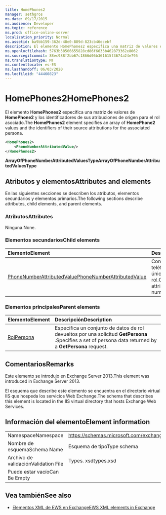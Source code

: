 ```yaml
---
title: HomePhones2
manager: sethgros
ms.date: 09/17/2015
ms.audience: Developer
ms.topic: reference
ms.prod: office-online-server
localization_priority: Normal
ms.assetid: ba9bb159-362d-48e0-889d-823cb46ecebf
description: El elemento HomePhones2 especifica una matriz de valores de HomePhone2 y los identificadores de sus atribuciones de origen para el rol asociado.
ms.openlocfilehash: 5763b38506655828cd86f6633b462873362e8062
ms.sourcegitcommit: 88ec988f2bb67c1866d06b361615f3674a24e795
ms.translationtype: MT
ms.contentlocale: es-ES
ms.lasthandoff: 06/03/2020
ms.locfileid: "44460823"
---
```

# <a name="homephones2"></a><span data-ttu-id="29930-103">HomePhones2</span><span class="sxs-lookup"><span data-stu-id="29930-103">HomePhones2</span></span>

<span data-ttu-id="29930-104">El elemento **HomePhones2** especifica una matriz de valores de **HomePhone2** y los identificadores de sus atribuciones de origen para el rol asociado.</span><span class="sxs-lookup"><span data-stu-id="29930-104">The **HomePhones2** element specifies an array of **HomePhone2** values and the identifiers of their source attributions for the associated persona.</span></span> 
  
```XML
<HomePhones2>
    <PhoneNumberAttributedValue/>
</HomePhones2>
```

 <span data-ttu-id="29930-105">**ArrayOfPhoneNumberAttributedValuesType**</span><span class="sxs-lookup"><span data-stu-id="29930-105">**ArrayOfPhoneNumberAttributedValuesType**</span></span>
## <a name="attributes-and-elements"></a><span data-ttu-id="29930-106">Atributos y elementos</span><span class="sxs-lookup"><span data-stu-id="29930-106">Attributes and elements</span></span>

<span data-ttu-id="29930-107">En las siguientes secciones se describen los atributos, elementos secundarios y elementos primarios.</span><span class="sxs-lookup"><span data-stu-id="29930-107">The following sections describe attributes, child elements, and parent elements.</span></span>
  
### <a name="attributes"></a><span data-ttu-id="29930-108">Atributos</span><span class="sxs-lookup"><span data-stu-id="29930-108">Attributes</span></span>

<span data-ttu-id="29930-109">Ninguna.</span><span class="sxs-lookup"><span data-stu-id="29930-109">None.</span></span>
  
### <a name="child-elements"></a><span data-ttu-id="29930-110">Elementos secundarios</span><span class="sxs-lookup"><span data-stu-id="29930-110">Child elements</span></span>

|<span data-ttu-id="29930-111">**Elemento**</span><span class="sxs-lookup"><span data-stu-id="29930-111">**Element**</span></span>|<span data-ttu-id="29930-112">**Descripción**</span><span class="sxs-lookup"><span data-stu-id="29930-112">**Description**</span></span>|
|:-----|:-----|
|[<span data-ttu-id="29930-113">PhoneNumberAttributedValue</span><span class="sxs-lookup"><span data-stu-id="29930-113">PhoneNumberAttributedValue</span></span>](phonenumberattributedvalue.md) <br/> |<span data-ttu-id="29930-114">Contiene un número de teléfono con atributos único para un rol.</span><span class="sxs-lookup"><span data-stu-id="29930-114">Contains a single attributed phone number for a persona.</span></span>  <br/> |
   
### <a name="parent-elements"></a><span data-ttu-id="29930-115">Elementos principales</span><span class="sxs-lookup"><span data-stu-id="29930-115">Parent elements</span></span>

|<span data-ttu-id="29930-116">**Elemento**</span><span class="sxs-lookup"><span data-stu-id="29930-116">**Element**</span></span>|<span data-ttu-id="29930-117">**Descripción**</span><span class="sxs-lookup"><span data-stu-id="29930-117">**Description**</span></span>|
|:-----|:-----|
|[<span data-ttu-id="29930-118">Rol</span><span class="sxs-lookup"><span data-stu-id="29930-118">Persona</span></span>](persona.md) <br/> |<span data-ttu-id="29930-119">Especifica un conjunto de datos de rol devueltos por una solicitud **GetPersona** .</span><span class="sxs-lookup"><span data-stu-id="29930-119">Specifies a set of persona data returned by a **GetPersona** request.</span></span>  <br/> |
   
## <a name="remarks"></a><span data-ttu-id="29930-120">Comentarios</span><span class="sxs-lookup"><span data-stu-id="29930-120">Remarks</span></span>

<span data-ttu-id="29930-121">Este elemento se introdujo en Exchange Server 2013.</span><span class="sxs-lookup"><span data-stu-id="29930-121">This element was introduced in Exchange Server 2013.</span></span>
  
<span data-ttu-id="29930-122">El esquema que describe este elemento se encuentra en el directorio virtual IIS que hospeda los servicios Web Exchange.</span><span class="sxs-lookup"><span data-stu-id="29930-122">The schema that describes this element is located in the IIS virtual directory that hosts Exchange Web Services.</span></span>
  
## <a name="element-information"></a><span data-ttu-id="29930-123">Información del elemento</span><span class="sxs-lookup"><span data-stu-id="29930-123">Element information</span></span>

|||
|:-----|:-----|
|<span data-ttu-id="29930-124">Namespace</span><span class="sxs-lookup"><span data-stu-id="29930-124">Namespace</span></span>  <br/> |https://schemas.microsoft.com/exchange/services/2006/types  <br/> |
|<span data-ttu-id="29930-125">Nombre de esquema</span><span class="sxs-lookup"><span data-stu-id="29930-125">Schema Name</span></span>  <br/> |<span data-ttu-id="29930-126">Esquema de tipo</span><span class="sxs-lookup"><span data-stu-id="29930-126">Type schema</span></span>  <br/> |
|<span data-ttu-id="29930-127">Archivo de validación</span><span class="sxs-lookup"><span data-stu-id="29930-127">Validation File</span></span>  <br/> |<span data-ttu-id="29930-128">Types. xsd</span><span class="sxs-lookup"><span data-stu-id="29930-128">types.xsd</span></span>  <br/> |
|<span data-ttu-id="29930-129">Puede estar vacío</span><span class="sxs-lookup"><span data-stu-id="29930-129">Can Be Empty</span></span>  <br/> ||
   
## <a name="see-also"></a><span data-ttu-id="29930-130">Vea también</span><span class="sxs-lookup"><span data-stu-id="29930-130">See also</span></span>



- [<span data-ttu-id="29930-131">Elementos XML de EWS en Exchange</span><span class="sxs-lookup"><span data-stu-id="29930-131">EWS XML elements in Exchange</span></span>](ews-xml-elements-in-exchange.md)

